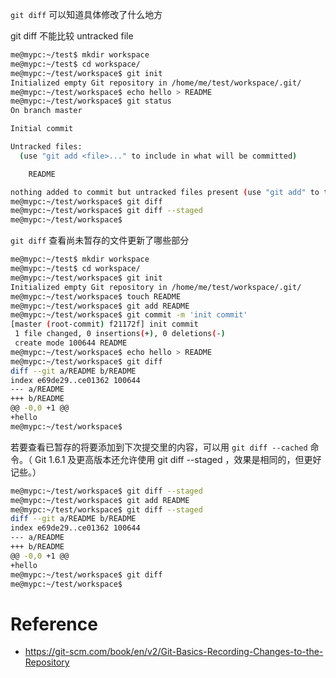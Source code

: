`git diff` 可以知道具体修改了什么地方


git diff 不能比较 untracked file
```bash
me@mypc:~/test$ mkdir workspace
me@mypc:~/test$ cd workspace/
me@mypc:~/test/workspace$ git init
Initialized empty Git repository in /home/me/test/workspace/.git/
me@mypc:~/test/workspace$ echo hello > README
me@mypc:~/test/workspace$ git status
On branch master

Initial commit

Untracked files:
  (use "git add <file>..." to include in what will be committed)

	README

nothing added to commit but untracked files present (use "git add" to track)
me@mypc:~/test/workspace$ git diff
me@mypc:~/test/workspace$ git diff --staged
me@mypc:~/test/workspace$ 
```


`git diff` 查看尚未暂存的文件更新了哪些部分
```bash
me@mypc:~/test$ mkdir workspace
me@mypc:~/test$ cd workspace/
me@mypc:~/test/workspace$ git init
Initialized empty Git repository in /home/me/test/workspace/.git/
me@mypc:~/test/workspace$ touch README
me@mypc:~/test/workspace$ git add README
me@mypc:~/test/workspace$ git commit -m 'init commit'
[master (root-commit) f21172f] init commit
 1 file changed, 0 insertions(+), 0 deletions(-)
 create mode 100644 README
me@mypc:~/test/workspace$ echo hello > README
me@mypc:~/test/workspace$ git diff
diff --git a/README b/README
index e69de29..ce01362 100644
--- a/README
+++ b/README
@@ -0,0 +1 @@
+hello
me@mypc:~/test/workspace$ 
```


若要查看已暂存的将要添加到下次提交里的内容，可以用 `git diff --cached` 命令。（ Git 1.6.1 及更高版本还允许使用 git diff --staged ，效果是相同的，但更好记些。）
```bash
me@mypc:~/test/workspace$ git diff --staged
me@mypc:~/test/workspace$ git add README
me@mypc:~/test/workspace$ git diff --staged
diff --git a/README b/README
index e69de29..ce01362 100644
--- a/README
+++ b/README
@@ -0,0 +1 @@
+hello
me@mypc:~/test/workspace$ git diff
me@mypc:~/test/workspace$ 
```


# Reference
- https://git-scm.com/book/en/v2/Git-Basics-Recording-Changes-to-the-Repository
